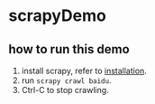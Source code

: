 # scrapyDemo

## how to run this demo

1. install scrapy, refer to [installation](https://docs.scrapy.org/en/latest/intro/install.html).
2. run <code>scrapy crawl baidu</code>.
3. Ctrl-C to stop crawling.